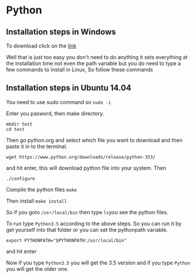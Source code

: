 # Python

<h2>Installation steps in Windows</h2>
<p>To download click on the <a href="https://www.python.org/downloads/">link</a></p>
<p>Well that is just too easy you don't need to do anything it sets everything at the installation time not even the path variable but you do need to type a few commands to install in Linux, So follow these commands</p>

<h2>Installation steps in Ubuntu 14.04</h2>
<p>You need to use sudo command so <code>sudo -i</code></p>
<p>Enter you pasword, then make directory.</p>
<code>mkdir test</code><br>
<code>cd test</code>
<p>Then go python.org and select which file you want to download and then paste it in to the terminal.</p>
<code>wget https://www.python.org/downloads/release/python-353/</code>
<p>and hit enter, this will download python file into your system. Then</p>
<code>./configure</code>
<p>Compile the python files <code>make</code></p>
<p>Then install <code>make install</code></p>
<p>So if you goto <code>/usr/local/bin</code> then type <code>ls</code>you see the python files.</p>
<p>To run type <code>Python3.5</code> according to the above steps. So you can run it by get yourself into that folder or you can set the pythonpath variable.</p>
<code>export PYTHONPATH="$PYTHONPATH:/usr/local/bin"</code>
<p>and hit enter</p>
<p>Now if you type <code>Python3.5</code> you will get the 3.5 version and if you type <code>Python</code> you will get the older one.</p>




